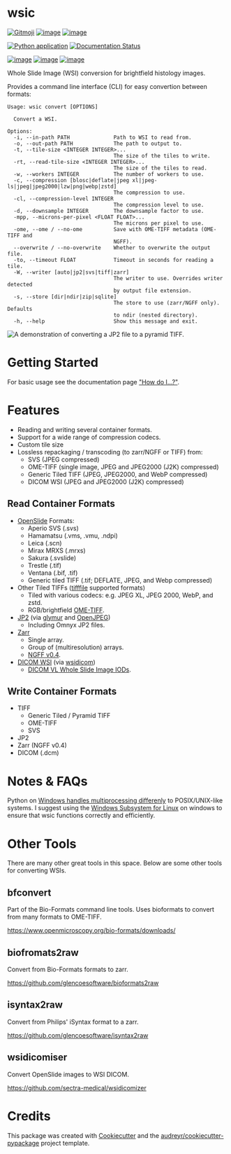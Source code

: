 # wsic

[![Gitmoji](https://img.shields.io/badge/gitmoji-%20%F0%9F%98%9C%20%F0%9F%98%8D-FFDD67.svg)](https://gitmoji.dev)
[![image](https://img.shields.io/badge/code%20style-black-000000.svg)](https://github.com/psf/black)
[![image](https://img.shields.io/badge/license-MIT-blue.svg)](https://opensource.org/licenses/MIT)

[![Python application](https://github.com/John-P/wsic/actions/workflows/python-app.yml/badge.svg?branch=dev)](https://github.com/John-P/wsic/actions/workflows/python-app.yml)
[![Documentation
Status](https://readthedocs.org/projects/pip/badge/?version=stable)](https://wsic.readthedocs.io/en/latest/)

[![image](https://img.shields.io/pypi/v/wsic)](https://pypi.org/project/wsic/)
[![image](https://codecov.io/gh/John-P/wsic/branch/main/graph/badge.svg?token=ICCWDKJG5J)](https://codecov.io/gh/John-P/wsic)
[![image](https://deepsource.io/gh/John-P/wsic.svg/?label=active+issues&show_trend=true&token=D-sO1mhzQv1n9FPl0RFaAfGt)](https://deepsource.io/gh/John-P/wsic/?ref=repository-badge)

Whole Slide Image (WSI) conversion for brightfield histology images.

Provides a command line interface (CLI) for easy convertion between
formats:

```
Usage: wsic convert [OPTIONS]

  Convert a WSI.

Options:
  -i, --in-path PATH              Path to WSI to read from.
  -o, --out-path PATH             The path to output to.
  -t, --tile-size <INTEGER INTEGER>...
                                  The size of the tiles to write.
  -rt, --read-tile-size <INTEGER INTEGER>...
                                  The size of the tiles to read.
  -w, --workers INTEGER           The number of workers to use.
  -c, --compression [blosc|deflate|jpeg xl|jpeg-ls|jpeg|jpeg2000|lzw|png|webp|zstd]
                                  The compression to use.
  -cl, --compression-level INTEGER
                                  The compression level to use.
  -d, --downsample INTEGER        The downsample factor to use.
  -mpp, --microns-per-pixel <FLOAT FLOAT>...
                                  The microns per pixel to use.
  -ome, --ome / --no-ome          Save with OME-TIFF metadata (OME-TIFF and
                                  NGFF).
  --overwrite / --no-overwrite    Whether to overwrite the output file.
  -to, --timeout FLOAT            Timeout in seconds for reading a tile.
  -W, --writer [auto|jp2|svs|tiff|zarr]
                                  The writer to use. Overrides writer detected
                                  by output file extension.
  -s, --store [dir|ndir|zip|sqlite]
                                  The store to use (zarr/NGFF only). Defaults
                                  to ndir (nested directory).
  -h, --help                      Show this message and exit.
```

![A demonstration of converting a JP2 file to a pyramid
TIFF.](https://github.com/John-P/wsic/raw/main/docs/_static/wsic_convert_demo.gif)

# Getting Started

For basic usage see the documentation page ["How do
I...?"](https://wsic.readthedocs.io/en/latest/how_do_i.html).

# Features

- Reading and writing several container formats.
- Support for a wide range of compression codecs.
- Custom tile size
- Lossless repackaging / transcoding (to zarr/NGFF or TIFF) from:
  - SVS (JPEG compressed)
  - OME-TIFF (single image, JPEG and JPEG2000 (J2K) compressed)
  - Generic Tiled TIFF (JPEG, JPEG2000, and WebP compressed)
  - DICOM WSI (JPEG and JPEG2000 (J2K) compressed)

## Read Container Formats

- [OpenSlide](https://openslide.org/) Formats:
  - Aperio SVS (.svs)
  - Hamamatsu (.vms, .vmu, .ndpi)
  - Leica (.scn)
  - Mirax MRXS (.mrxs)
  - Sakura (.svslide)
  - Trestle (.tif)
  - Ventana (.bif, .tif)
  - Generic tiled TIFF (.tif; DEFLATE, JPEG, and Webp
    compressed)
- Other Tiled TIFFs
  ([tifffile](https://github.com/cgohlke/tifffile) supported
  formats)
  - Tiled with various codecs: e.g. JPEG XL, JPEG 2000, WebP, and zstd.
  - RGB/brightfield [OME-TIFF](https://docs.openmicroscopy.org/ome-model/5.6.3/ome-tiff/).
- [JP2](https://jpeg.org/jpeg2000/) (via
  [glymur](https://glymur.readthedocs.io/en/latest/) and
  [OpenJPEG](https://www.openjpeg.org/))
  - Including Omnyx JP2 files.
- [Zarr](https://zarr.readthedocs.io/en/stable/)
  - Single array.
  - Group of (multiresolution) arrays.
  - [NGFF v0.4](https://ngff.openmicroscopy.org/0.4/index.html).
- [DICOM WSI](https://dicom.nema.org/dicom/dicomwsi/) (via
  [wsidicom](https://github.com/imi-bigpicture/wsidicom))
  - [DICOM VL Whole Slide Image IODs](https://dicom.innolitics.com/ciods/vl-whole-slide-microscopy-image).

## Write Container Formats

- TIFF
  - Generic Tiled / Pyramid TIFF
  - OME-TIFF
  - SVS
- JP2
- Zarr (NGFF v0.4)
- DICOM (.dcm)

# Notes & FAQs

Python on [Windows handles multiprocessing
differenly](https://docs.python.org/2/library/multiprocessing.html#windows)
to POSIX/UNIX-like systems. I suggest using the [Windows Subsystem for
Linux](https://learn.microsoft.com/en-us/windows/wsl/about) on windows
to ensure that wsic functions correctly and efficiently.

# Other Tools

There are many other great tools in this space. Below are some other
tools for converting WSIs.

## bfconvert

Part of the Bio-Formats command line tools. Uses bioformats to convert
from many formats to OME-TIFF.

<https://www.openmicroscopy.org/bio-formats/downloads/>

## biofromats2raw

Convert from Bio-Formats formats to zarr.

<https://github.com/glencoesoftware/bioformats2raw>

## isyntax2raw

Convert from Philips' iSyntax format to a zarr.

<https://github.com/glencoesoftware/isyntax2raw>

## wsidicomiser

Convert OpenSlide images to WSI DICOM.

<https://github.com/sectra-medical/wsidicomizer>

# Credits

This package was created with
[Cookiecutter](https://github.com/audreyr/cookiecutter) and the
[audreyr/cookiecutter-pypackage](https://github.com/audreyr/cookiecutter-pypackage)
project template.
